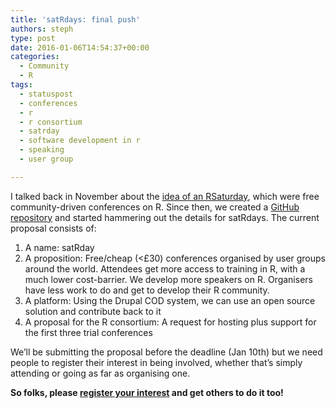 ```yaml
---
title: 'satRdays: final push'
authors: steph
type: post
date: 2016-01-06T14:54:37+00:00
categories:
  - Community
  - R
tags:
  - statuspost
  - conferences
  - r
  - r consortium
  - satrday
  - software development in r
  - speaking
  - user group

---
```

I talked back in November about the [idea of an RSaturday][1], which were free community-driven conferences on R. Since then, we created a [GitHub repository][2] and started hammering out the details for satRdays. The current proposal consists of:

  1. A name: satRday
  2. A proposition: Free/cheap (<£30) conferences organised by user groups around the world. Attendees get more access to training in R, with a much lower cost-barrier. We develop more speakers on R. Organisers have less work to do and get to develop their R community.
  3. A platform: Using the Drupal COD system, we can use an open source solution and contribute back to it
  4. A proposal for the R consortium: A request for hosting plus support for the first three trial conferences

We&#8217;ll be submitting the proposal before the deadline (Jan 10th) but we need people to register their interest in being involved, whether that&#8217;s simply attending or going as far as organising one.

**So folks, please [register your interest][3] and get others to do it too!**

 [1]: https://itsalocke.com/sqlsaturdays-but-for-r/
 [2]: https://github.com/stephlocke/RSaturday-proposal
 [3]: http://goo.gl/forms/Xv7mym0BwJ
